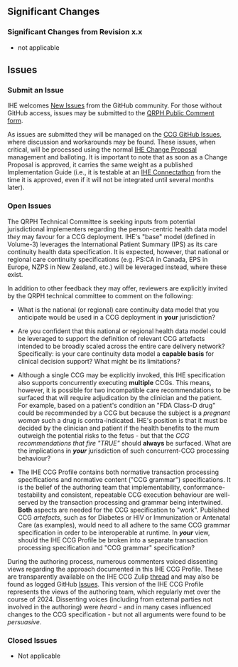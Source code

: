 
## Significant Changes

### Significant Changes from Revision x.x

- not applicable

## Issues

### Submit an Issue

IHE welcomes [New Issues](https://github.com/IHE/QRPH.CCG/issues) from the GitHub community. 
For those without GitHub access, issues may be submitted to the [QRPH Public Comment form](https://www.ihe.net/QRPH_Public_Comments/).

As issues are submitted they will be managed on the [CCG GitHub Issues](https://github.com/IHE/QRPH.CCG/issues), where discussion and workarounds may be found. These issues, when critical, will be processed using the normal [IHE Change Proposal](https://wiki.ihe.net/index.php/Category:CPs) management and balloting. 
It is important to note that as soon as a Change Proposal is approved, it carries the same weight as a published Implementation Guide (i.e., it is testable at an [IHE Connectathon](https://www.ihe.net/participate/connectathon/) from the time it is approved, even if it will not be integrated until several months later).

### Open Issues

The QRPH Technical Committee is seeking inputs from potential jurisdictional implementers regarding the person-centric health data model *they* may favour for a CCG deployment. IHE's "base" model (defined in Volume-3) leverages the International Patient Summary (IPS) as its care continuity health data specification. It is expected, however, that national or regional care continuity specifications (e.g. PS:CA in Canada, EPS in Europe, NZPS in New Zealand, etc.) will be leveraged instead, where these exist. 

In addition to other feedback they may offer, reviewers are explicitly invited by the QRPH technical committee to comment on the following:

- What is the national (or regional) care continuity data model that you anticipate would be used in a CCG deployment in **your** jurisdiction?

- Are you confident that this national or regional health data model could be leveraged to support the definition of relevant CCG artefacts intended to be broadly scaled across the entire care delivery network? Specifically: is your care continuity data model a **capable basis** for clinical decision support? What might be its limitations?

- Although a single CCG may be explicitly invoked, this IHE specification also supports concurrently executing **multiple** CCGs. This means, however, it is possible for two incompatible care recommendations to be surfaced that will require adjudication by the clinician and the patient. For example, based on a patient's condition an "FDA Class-D drug" could be recommended by a CCG but because the subject is a *pregnant woman* such a drug is contra-indicated. IHE's position is that it must be decided by the clinician and patient if the health benefits to the mum outweigh the potential risks to the fetus - but that the *CCG recommendations that fire "TRUE"* should **always** be surfaced. What are the implications in ***your*** jurisdiction of such concurrent-CCG processing behaviour? 

- The IHE CCG Profile contains both normative transaction processing specifications and normative content ("CCG grammar") specifications. It is the belief of the authoring team that implementability, conformance-testability and consistent, repeatable CCG execution behaviour are well-served by the transaction processing and grammar being intertwined. **Both** aspects are needed for the CCG specification to "work". Published CCG *artefacts*, such as for Diabetes or HIV or Immunization or Antenatal Care (as examples), would need to all adhere to the same CCG grammar specification in order to be interoperable at runtime. In ***your*** view, should the IHE CCG Profile be broken into a separate transaction processing specification and "CCG grammar" specification?

During the authoring process, numerous commenters voiced dissenting views regarding the approach documented in this IHE CCG Profile. These are transparently available on the IHE CCG Zulip [thread](https://chat.fhir.org/#narrow/channel/179223-ihe/topic/IHE.20CCG.20Profile.20work.20stream/near/412254666) and may also be found as logged GitHub [Issues](https://github.com/IHE/QRPH.CCG/issues). This version of the IHE CCG Profile represents the views of the authoring team, which regularly met over the course of 2024. Dissenting voices (including from external parties not involved in the authoring) were *heard* - and in many cases influenced changes to the CCG specification - but not all arguments were found to be *persuasive*. 

### Closed Issues

- Not applicable
